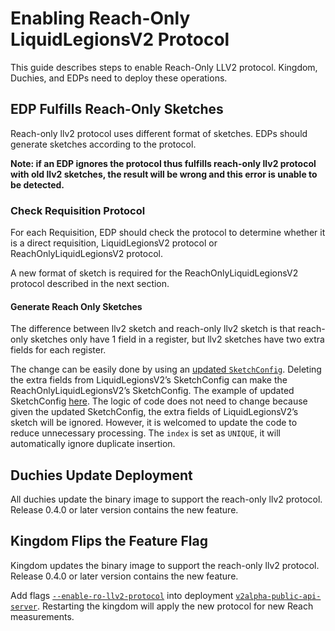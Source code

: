 # Enabling Reach-Only LiquidLegionsV2 Protocol

This guide describes steps to enable Reach-Only LLV2 protocol. Kingdom,
Duchies, and EDPs need to deploy these operations.

## EDP Fulfills Reach-Only Sketches

Reach-only llv2 protocol uses different format of sketches. EDPs should generate
sketches according to the protocol.

**Note: if an EDP ignores the protocol thus fulfills reach-only llv2 protocol
with
old llv2 sketches, the result will be wrong and this error is unable to be
detected.**

### Check Requisition Protocol

For each Requisition, EDP should check the protocol to determine whether it is a
direct requisition, LiquidLegionsV2 protocol or ReachOnlyLiquidLegionsV2
protocol.

A new format of sketch is required for the ReachOnlyLiquidLegionsV2 protocol
described in the next section.

#### Generate Reach Only Sketches

The difference between llv2 sketch and reach-only llv2 sketch is that reach-only
sketches only have 1 field in a register, but llv2 sketches have two extra
fields for each register.

The change can be easily done by using
an [updated `SketchConfig`](../../src/main/kotlin/org/wfanet/measurement/loadtest/dataprovider/EdpSimulator.kt#L1029).
Deleting the extra fields from LiquidLegionsV2’s SketchConfig can make the
ReachOnlyLiquidLegionsV2’s SketchConfig. The example of updated
SketchConfig [here](../../src/main/kotlin/org/wfanet/measurement/loadtest/dataprovider/SketchGenerator.kt#L100).
The logic of code does not need to change because given the updated
SketchConfig, the extra fields of LiquidLegionsV2’s sketch will be ignored.
However, it is welcomed to update the code to reduce unnecessary processing.
The `index` is set as `UNIQUE`, it will automatically ignore duplicate
insertion.

## Duchies Update Deployment

All duchies update the binary image to support the reach-only llv2 protocol.
Release 0.4.0 or later version contains the new feature.

## Kingdom Flips the Feature Flag

Kingdom updates the binary image to support the reach-only llv2 protocol.
Release 0.4.0 or later version contains the new feature.

Add
flags [`--enable-ro-llv2-protocol`](../../src/main/kotlin/org/wfanet/measurement/kingdom/deploy/common/server/V2alphaPublicApiServer.kt#L223)
into
deployment [`v2alpha-public-api-server`](../../src/main/k8s/kingdom.cue#L172).
Restarting the kingdom will apply the new protocol for new Reach measurements.

